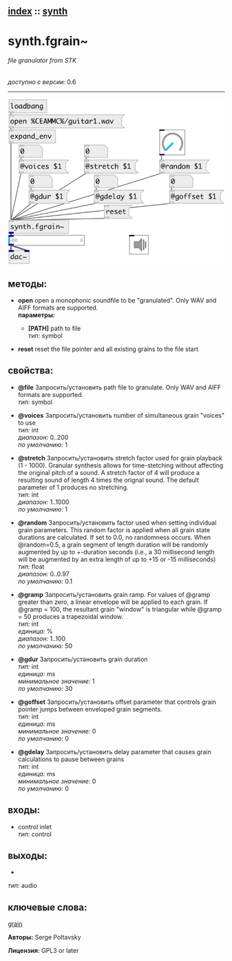 [index](index.html) :: [synth](category_synth.html)
---

# synth.fgrain~

###### file granulator from STK

*доступно с версии:* 0.6

---




[![example](../examples/img/synth.fgrain~.jpg)](../examples/pd/synth.fgrain~.pd)





## методы:

* **open**
open a monophonic soundfile to be &#34;granulated&#34;. Only WAV and AIFF formats are
supported.<br>
  __параметры:__
  - **[PATH]** path to file<br>
    тип: symbol <br>

* **reset**
reset the file pointer and all existing grains to the file start<br>




## свойства:

* **@file** 
Запросить/установить path file to granulate. Only WAV and AIFF formats are supported.<br>
_тип:_ symbol<br>

* **@voices** 
Запросить/установить number of simultaneous grain &#34;voices&#34; to use<br>
_тип:_ int<br>
_диапазон:_ 0..200<br>
_по умолчанию:_ 1<br>

* **@stretch** 
Запросить/установить stretch factor used for grain playback (1 - 1000). Granular synthesis allows
for time-stetching without affecting the original pitch of a sound. A stretch
factor of 4 will produce a resulting sound of length 4 times the orignal sound.
The default parameter of 1 produces no stretching.<br>
_тип:_ int<br>
_диапазон:_ 1..1000<br>
_по умолчанию:_ 1<br>

* **@random** 
Запросить/установить factor used when setting individual grain parameters. This random factor is
applied when all grain state durations are calculated. If set to 0.0, no
randomness occurs. When @random=0.5, a grain segment of length duration will be
randomly augmented by up to +-duration seconds (i.e., a 30 millisecond length
will be augmented by an extra length of up to +15 or -15 milliseconds)<br>
_тип:_ float<br>
_диапазон:_ 0..0.97<br>
_по умолчанию:_ 0.1<br>

* **@gramp** 
Запросить/установить grain ramp. For values of @gramp greater than zero, a linear envelope will be
applied to each grain. If @gramp = 100, the resultant grain &#34;window&#34; is
triangular while @gramp = 50 produces a trapezoidal window.<br>
_тип:_ int<br>
_единица:_ %<br>
_диапазон:_ 1..100<br>
_по умолчанию:_ 50<br>

* **@gdur** 
Запросить/установить grain duration<br>
_тип:_ int<br>
_единица:_ ms<br>
_минимальное значение:_ 1<br>
_по умолчанию:_ 30<br>

* **@goffset** 
Запросить/установить offset parameter that controls grain pointer jumps between enveloped grain
segments.<br>
_тип:_ int<br>
_единица:_ ms<br>
_минимальное значение:_ 0<br>
_по умолчанию:_ 0<br>

* **@gdelay** 
Запросить/установить delay parameter that causes grain calculations to pause between grains<br>
_тип:_ int<br>
_единица:_ ms<br>
_минимальное значение:_ 0<br>
_по умолчанию:_ 0<br>



## входы:

* control inlet<br>
_тип:_ control



## выходы:

*  <br>
_тип:_ audio



## ключевые слова:

[grain](keywords/grain.html)






**Авторы:** Serge Poltavsky




**Лицензия:** GPL3 or later






